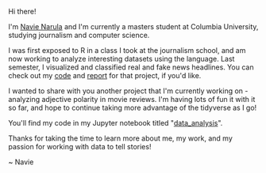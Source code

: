 Hi there!

I'm [Navie Narula](http://navierula.github.io/) and I'm currently a masters student at Columbia University, studying journalism and computer science.

I was first exposed to R in a class I took at the journalism school, and am now working to analyze interesting datasets using the language. Last semester, I visualized and classified real and fake news headlines. You can check out my [code](https://github.com/navierula/language-in-real-and-fake-news/blob/master/analysis.ipynb) and [report](http://navierula.github.io/papers/narula_newsheadlines.pdf) for that project, if you'd like.

I wanted to share with you another project that I'm currently working on - analyzing adjective polarity in movie reviews. I'm having lots of fun it with it so far, and hope to continue taking more advantage of the tidyverse as I go!

You'll find my code in my Jupyter notebook titled "[data_analysis](https://github.com/navierula/adjective-polarity-analysis/blob/master/data_analysis.ipynb)".

Thanks for taking the time to learn more about me, my work, and my passion for working with data to tell stories!

~ Navie